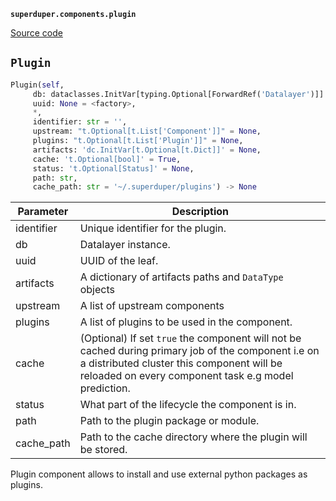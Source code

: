 **`superduper.components.plugin`** 

[Source code](https://github.com/superduper/superduper/blob/main/superduper/components/plugin.py)

## `Plugin` 

```python
Plugin(self,
     db: dataclasses.InitVar[typing.Optional[ForwardRef('Datalayer')]] = None,
     uuid: None = <factory>,
     *,
     identifier: str = '',
     upstream: "t.Optional[t.List['Component']]" = None,
     plugins: "t.Optional[t.List['Plugin']]" = None,
     artifacts: 'dc.InitVar[t.Optional[t.Dict]]' = None,
     cache: 't.Optional[bool]' = True,
     status: 't.Optional[Status]' = None,
     path: str,
     cache_path: str = '~/.superduper/plugins') -> None
```
| Parameter | Description |
|-----------|-------------|
| identifier | Unique identifier for the plugin. |
| db | Datalayer instance. |
| uuid | UUID of the leaf. |
| artifacts | A dictionary of artifacts paths and `DataType` objects |
| upstream | A list of upstream components |
| plugins | A list of plugins to be used in the component. |
| cache | (Optional) If set `true` the component will not be cached during primary job of the component i.e on a distributed cluster this component will be reloaded on every component task e.g model prediction. |
| status | What part of the lifecycle the component is in. |
| path | Path to the plugin package or module. |
| cache_path | Path to the cache directory where the plugin will be stored. |

Plugin component allows to install and use external python packages as plugins.

